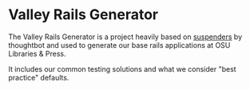Valley Rails Generator
======================

The Valley Rails Generator is a project heavily based on [suspenders](https://github.com/thoughtbot/suspenders) by thoughtbot
and used to generate our base rails applications at OSU Libraries & Press.

It includes our common testing solutions and what we consider "best practice" defaults.